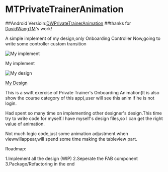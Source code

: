 # MTPrivateTrainerAnimation

##Android Versioin:[DWPrivateTrainerAnimation](https://github.com/DavidWangTM/DWPrivateTrainerAnimation)
##thanks for [DavidWangTM](https://github.com/DavidWangTM)'s work!

A simple implement of my design,only Onboarding Controller Now,going to write some controller custom transition

![My implement](https://github.com/MartinRGB/MTPrivateTrainerAnimation/blob/master/implement.gif?raw=true)

My implement


![My design](https://github.com/MartinRGB/MTPrivateTrainerAnimation/blob/master/Design.gif?raw=true)

[My Design](https://dribbble.com/shots/2346124-Private-Trainer-Course-List)

This is a swift exercise of Private Trainer's Onboarding Animation(It is also show the course category of this app),user will see this anim if he is not login.

Had spent so many time on implementing other designer's design.This time try to write code for myself.I have myself's design files,so I can get the right value of animation.

Not much logic code,just some animation adjustment when viewwillappear,will spend some time making the tableview part.

Roadmap:

1.Implement all the design (WIP)
2.Seperate the FAB component
3.Package/Refactoring in the end

